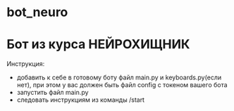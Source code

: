 ﻿# bot_neuro
# Бот из курса НЕЙРОХИЩНИК 

Инструкция: 
- добавить к себе в готовому боту файл main.py и keyboards.py(если нет), при этом у вас должен быть файл config с токеном вашего бота
- запустить файл main.py
- следовать инструкциям из команды /start
